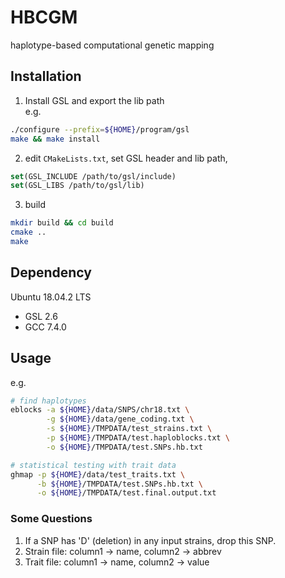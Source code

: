 
# HBCGM
haplotype-based computational genetic mapping

## Installation

1. Install GSL and export the lib path  
e.g.
```bash
./configure --prefix=${HOME}/program/gsl
make && make install
```

2. edit `CMakeLists.txt`, set GSL header and lib path, 

```cmake
set(GSL_INCLUDE /path/to/gsl/include)
set(GSL_LIBS /path/to/gsl/lib)
```


3. build
```bash
mkdir build && cd build
cmake ..
make
```

## Dependency 

Ubuntu 18.04.2 LTS
* GSL 2.6
* GCC 7.4.0

## Usage
e.g.
```bash
# find haplotypes
eblocks -a ${HOME}/data/SNPS/chr18.txt \
        -g ${HOME}/data/gene_coding.txt \
        -s ${HOME}/TMPDATA/test_strains.txt \
        -p ${HOME}/TMPDATA/test.haploblocks.txt \
        -o ${HOME}/TMPDATA/test.SNPs.hb.txt

# statistical testing with trait data
ghmap -p ${HOME}/data/test_traits.txt \
      -b ${HOME}/TMPDATA/test.SNPs.hb.txt \
      -o ${HOME}/TMPDATA/test.final.output.txt
```

### Some Questions
1. If a SNP has 'D' (deletion) in any input strains, drop this SNP. 
2. Strain file: column1 -> name, column2 -> abbrev
3. Trait file:  column1 -> name, column2 -> value

